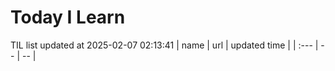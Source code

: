 # Today I Learn 
TIL list updated at 2025-02-07 02:13:41
| name | url | updated time |
| :--- | -- | -- |
